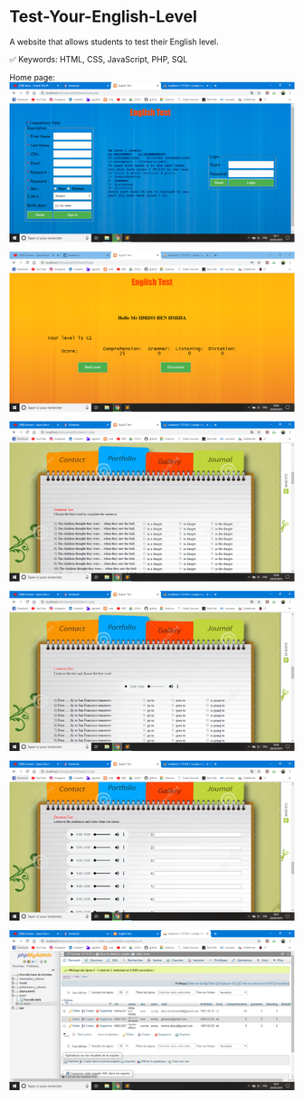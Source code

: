 # Test-Your-English-Level

A website that allows students to test their English level.

✅ Keywords: HTML, CSS, JavaScript, PHP, SQL

Home page:
![](Screenshots/1.png)

![](Screenshots/2.png)

![](Screenshots/4.png)

![](Screenshots/5.png)

![](Screenshots/6.png)

![](Screenshots/7.png)

